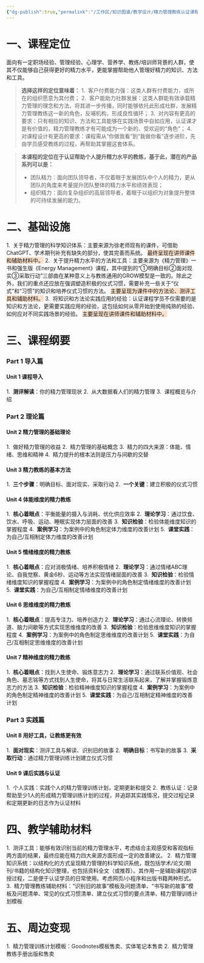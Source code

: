 ```yaml
---
{"dg-publish":true,"permalink":"/工作区/知识图谱/教学设计/精力管理教练认证课程策划及大纲/","dgPassFrontmatter":true,"noteIcon":"","created":"","updated":""}
---
```


# 一、课程定位
面向有一定职场经验、管理经验、心理学、营养学、教练/培训师背景的人群，使其不仅能够自己获得更好的精力水平，更能掌握帮助他人管理好精力的知识、方法和工具。
>**选择这样的定位意味着：**
>1.  客户付费能力强：这类人群有付费能力，或所在的组织愿意为其付费；
>2.  客户能助力社群发展：这类人群能有效承载精力管理的理念和方法，将其进一步传播，同时能够依托此形成社群，发展精力管理教练这一新的角色，反哺机构，形成良性循环；
>3.  对内容有更高的要求：只有相应的知识、方法和工具能够在实践场景中自如应用，认证课才是有价值的，精力管理教练才有可能成为一个新的、受欢迎的“角色”；
>4.  对课程设计有更高的要求：课程需从“你做我看”到“我做你看”逐步进阶，先由学员感受教练的过程，再帮助其掌握这套体系。

>**本课程的定位在于认证帮助个人提升精力水平的教练，基于此，潜在的产品系列可以是：**
>- 团队精力：面向团队领导者，不仅着眼于发展团队中个人的精力，更从团队的角度来考量提升团队整体的精力水平和绩效表现；
>- 组织精力：面向复杂组织的高层领导者，着眼于以组织为对象提升整体的可持续发展的能力。

# 二、基础设施
1.  关于精力管理的科学知识体系：主要来源为徐老师现有的课件，可借助ChatGPT、学术期刊补充有缺失的部分，使其完善而系统。
<span style="background:rgba(240, 107, 5, 0.2)">最终呈现在讲师课件和辅助材料中。</span>
2.  关于提升精力水平的方法和工具：主要来源为《精力管理》一书和强生版《Energy Management》课程，其中提到的“①明确目标②面对现实③采取行动”三部曲在某种意义上与教练通用的GROW模型是一致的。除此之外，我们的重点还应放在强调塑造积极的仪式习惯，需要补充一些关于“仪式”和“习惯”的知识和培养仪式习惯的方法。
<span style="background:rgba(240, 107, 5, 0.2)">主要呈现为课件中的方法论、测评工具和辅助材料。</span>
3.  将知识和方法论实践应用的经验：认证课程学员不仅需要的是知识和方法论，更需要实践应用的经验，这包括如何从零开始到使用纯熟的经验、如何应对不同实践场景的经验。
<span style="background:rgba(240, 107, 5, 0.2)">主要呈现在讲师课件和辅助材料中。</span> 

# 三、课程纲要
### Part 1 导入篇
#### Unit 1 课程导入
1.  **测评解读**：你的精力管理现状
2.  从大数据看人们的精力管理
3.  课程概览与介绍

### Part 2 理论篇
#### Unit 2 精力管理的基础理论
1.  做好精力管理的收益
2.  精力管理的基础概念
3.  精力的四大来源：体能、情绪、思维和精神
4.  精力提升的根本法则是压力与间歇的交替

#### Unit 3 精力教练的基本方法
1.  **三个步骤**：明确目标、面对现实、采取行动
2.  **一个关键**：建立积极的仪式习惯

#### Unit 4 体能维度的精力教练
1.  **核心着眼点**：平衡能量的摄入与消耗、优化供应效率
2.  **理论学习**：通过饮食、饮水、呼吸、运动、睡眠实现体力层面的改善
3.  **知识检验**：检验体能维度知识的掌握程度
4.  **案例学习**：为案例中的角色制定体力维度的改善计划
5.  **课堂实践**：为自己/互相制定体力维度的改善计划

#### Unit 5 情绪维度的精力教练
1.  **核心着眼点**：应对消极情绪、培养积极情绪
2.  **理论学习**：通过情绪ABC理论、自我觉察、黄金6秒、运动等方法实现情绪层面的改善
3.  **知识检验**：检验情绪维度知识的掌握程度
4.  **案例学习**：为案例中的角色制定情绪维度的改善计划
5.  **课堂实践**：为自己/互相制定情绪维度的改善计划

#### Unit 6 思维维度的精力教练
1.  **核心着眼点**：提高专注力、培养创造力
2.  **理论学习**：通过心流理论、转换频道、脑力间歇等方式实现思维维度的改善
3.  **知识检验**：检验思维维度知识的掌握程度
4.  **案例学习**：为案例中的角色制定思维维度的改善计划
5.  **课堂实践**：为自己/互相制定思维维度的改善计划

#### Unit 7 精神维度的精力教练
1.  **核心着眼点**：找到人生使命、锻炼意志力
2.  **理论学习**：通过联系价值观、社会角色、墓志铭等方式找到人生使命，将其与日常生活联系起来，了解并掌握锻炼意志力的方法
3.  **知识检验**：检验精神维度知识的掌握程度
4.  **案例学习**：为案例中的角色制定精神维度的改善计划
5.  **课堂实践**：为自己/互相制定精神维度的改善计划

### Part 3 实践篇
#### Unit 8 用好工具，让教练更有效
1.  **面对现实**：测评工具与解读、识别旧的故事
2.  **明确目标**：书写新的故事
3.  **采取行动**：通过精力管理训练计划建立仪式习惯

#### Unit 9 课后实践与认证
1.  个人实践：实践个人的精力管理训练计划，定期更新和提交
2.  教练认证：记录帮助至少1人的形成精力管理训练计划的过程，并追踪其实践情况，提交过程记录和定期更新的日志作为认证材料

# 四、教学辅助材料
1.  测评工具：能够有效识别当前的精力管理水平，考虑结合主观感受和客观指标两方面的结果，最终应能在精力四大来源方面形成一定的改善建议。
2.  精力管理知识系统：以结构化的方式呈现精力管理的科学知识系统，既包括学术/论文/期刊/书籍的结构化知识整理，也包括资料全文（或推荐）。其作用一是辅助课程的讲授过程，二是便于认证学员的日常使用。考虑网页/小程序和出版书籍两种形式。
3.  精力管理教练辅助材料：“识别旧的故事”模板及问题清单、“书写新的故事”模板及问题清单、常见的仪式习惯清单、建立仪式习惯的要点清单、精力管理训练计划模板

# 五、周边变现
1.  精力管理训练计划模板：Goodnotes模板售卖、实体笔记本售卖
2.  精力管理教练手册出版和售卖
